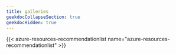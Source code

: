 ```yaml
---
title: galleries
geekdocCollapseSection: true
geekdocHidden: true
---
```


{{< azure-resources-recommendationlist name="azure-resources-recommendationlist" >}}
